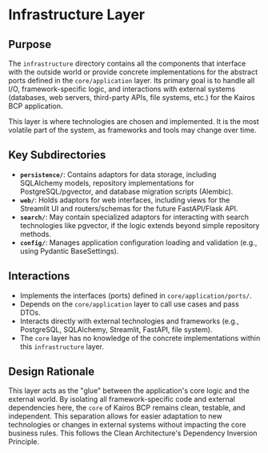 # Infrastructure Layer

## Purpose

The `infrastructure` directory contains all the components that interface with the outside world or provide concrete implementations for the abstract ports defined in the `core/application` layer. Its primary goal is to handle all I/O, framework-specific logic, and interactions with external systems (databases, web servers, third-party APIs, file systems, etc.) for the Kairos BCP application.

This layer is where technologies are chosen and implemented. It is the most volatile part of the system, as frameworks and tools may change over time.

## Key Subdirectories

* **`persistence/`**: Contains adaptors for data storage, including SQLAlchemy models, repository implementations for PostgreSQL/pgvector, and database migration scripts (Alembic).
* **`web/`**: Holds adaptors for web interfaces, including views for the Streamlit UI and routers/schemas for the future FastAPI/Flask API.
* **`search/`**: May contain specialized adaptors for interacting with search technologies like pgvector, if the logic extends beyond simple repository methods.
* **`config/`**: Manages application configuration loading and validation (e.g., using Pydantic BaseSettings).

## Interactions

* Implements the interfaces (ports) defined in `core/application/ports/`.
* Depends on the `core/application` layer to call use cases and pass DTOs.
* Interacts directly with external technologies and frameworks (e.g., PostgreSQL, SQLAlchemy, Streamlit, FastAPI, file system).
* The `core` layer has no knowledge of the concrete implementations within this `infrastructure` layer.

## Design Rationale

This layer acts as the "glue" between the application's core logic and the external world. By isolating all framework-specific code and external dependencies here, the `core` of Kairos BCP remains clean, testable, and independent. This separation allows for easier adaptation to new technologies or changes in external systems without impacting the core business rules. This follows the Clean Architecture's Dependency Inversion Principle.